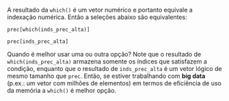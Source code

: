 A resultado da `which()` é um vetor numérico e portanto equivale a indexação numérica. Então a seleções abaixo são equivalentes:


`prec[which(inds_prec_alta)]`

`prec[inds_prec_alta]`


Quando é melhor usar uma ou outra opção?
Note que o resultado de `which(inds_prec_alta)` armazena somente os índices que satisfazem a condição, enquanto que o resultado de `inds_prec_alta` é um vetor lógico de mesmo tamanho que `prec`. Então, se estiver trabalhando com **big data** (p.ex.: um vetor com milhões de elementos) em termos de eficiência de uso da memória a `which()` é melhor opção.
